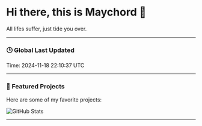 # Hi there, this is Maychord 👋

All lifes suffer, just tide you over.

---

### 🕒 Global Last Updated
Time: 2024-11-18 22:10:37 UTC

---

### 🌟 Featured Projects
Here are some of my favorite projects:

![GitHub Stats](https://github-readme-stats.vercel.app/api?username=Maychord&show_icons=true&theme=radical)

---
